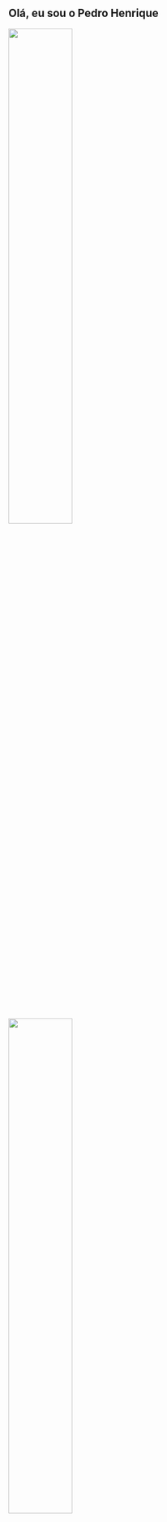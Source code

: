 ## Olá, eu sou o Pedro Henrique

<div >
  <a href="https://github.com/Pedroid1" />
  <img height="50%" src="https://github-readme-stats.vercel.app/api?username=Pedroid1&theme=radical&count_private=true&show_icons=true" />
  <img height="50%" src="https://github-readme-stats.vercel.app/api/top-langs/?username=Pedroid1&theme=radical" />
  </div>
  

  


